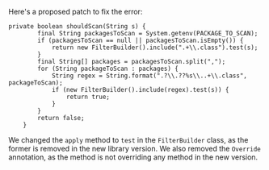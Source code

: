 Here's a proposed patch to fix the error:
```
private boolean shouldScan(String s) {
        final String packagesToScan = System.getenv(PACKAGE_TO_SCAN);
        if (packagesToScan == null || packagesToScan.isEmpty()) {
            return new FilterBuilder().include(".+\\.class").test(s);
        }
        final String[] packages = packagesToScan.split(",");
        for (String packageToScan : packages) {
            String regex = String.format(".?\\.??%s\\..+\\.class", packageToScan);
            if (new FilterBuilder().include(regex).test(s)) {
                return true;
            }
        }
        return false;
    }
```
We changed the `apply` method to `test` in the `FilterBuilder` class, as the former is removed in the new library version. We also removed the `Override` annotation, as the method is not overriding any method in the new version.